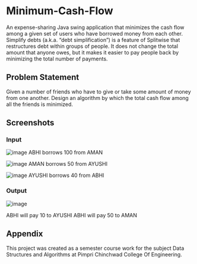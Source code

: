 # Minimum-Cash-Flow
An expense-sharing Java swing application that minimizes the cash flow among a given set of users who have borrowed money from each other.
Simplify debts (a.k.a. “debt simplification”) is a feature of Splitwise that restructures debt within groups of people. It does not change the total amount that anyone owes, but it makes it easier to pay people back by minimizing the total number of payments.
## Problem Statement
Given a number of friends who have to give or take some amount of money from one another. Design an algorithm by which the total cash flow among all the friends is minimized.


## Screenshots
### Input

![image](https://user-images.githubusercontent.com/92290806/219964127-846eb6f2-b418-4979-a7f4-1c2b3ac2108c.png)
ABHI borrows 100 from AMAN 

![image](https://user-images.githubusercontent.com/92290806/219964155-d642770c-a2b0-448e-8e9a-b201367800e9.png)
AMAN borrows 50 from AYUSHI

![image](https://user-images.githubusercontent.com/92290806/219964099-9612f16f-fa5c-4a27-8532-081d5b3047b7.png)
AYUSHI borrows 40 from ABHI 

### Output
![image](https://user-images.githubusercontent.com/92290806/219964026-34b23266-4c09-4a91-9169-7ed54cd91c32.png)

ABHI will pay 10 to AYUSHI
ABHI will pay 50 to AMAN

## Appendix
This project was created as a semester course work for the subject Data Structures and Algorithms at Pimpri Chinchwad College Of Engineering.

